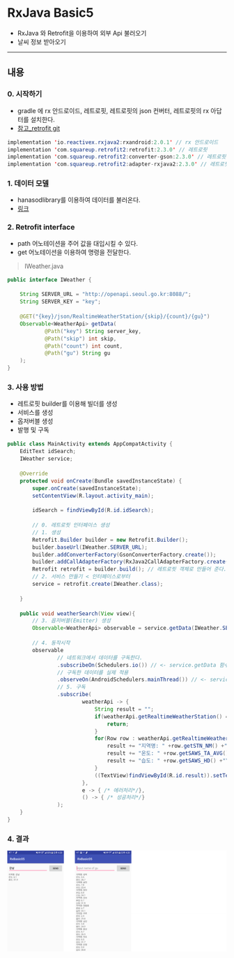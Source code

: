 # RxJava Basic5
  - RxJava 와 Retrofit을 이용하여 외부 Api 불러오기
  - 날씨 정보 받아오기

---

## 내용
  ### 0. 시작하기
  - gradle 에 rx 안드로이드, 레트로핏, 레트로핏의 json 컨버터, 레트로핏의 rx 아답터를 설치한다.
  - [참고_retrofit git](https://github.com/square/retrofit)

  ```java
  implementation 'io.reactivex.rxjava2:rxandroid:2.0.1' // rx 안드로이드
  implementation 'com.squareup.retrofit2:retrofit:2.3.0' // 레트로핏
  implementation 'com.squareup.retrofit2:converter-gson:2.3.0' // 레트로핏 json 컨버터
  implementation 'com.squareup.retrofit2:adapter-rxjava2:2.3.0' // 레트로핏 rx 아답터
  ```

  ### 1. 데이터 모델
  - hanasodlibrary를 이용하여 데이터를 불러온다.
  - [링크](https://github.com/Lee-KyungSeok/Study/tree/master/Android/Contents/RxBasic05/app/src/main/java/com/example/kyung/rxbasic05/domain)

  ### 2. Retrofit interface
  - path 어노테이션을 주어 값을 대입시킬 수 있다.
  - get 어노테이션을 이용하여 명령을 전달한다.

  > IWeather.java

  ```java
  public interface IWeather {

      String SERVER_URL = "http://openapi.seoul.go.kr:8088/";
      String SERVER_KEY = "key";

      @GET("{key}/json/RealtimeWeatherStation/{skip}/{count}/{gu}")
      Observable<WeatherApi> getData(
              @Path("key") String server_key,
              @Path("skip") int skip,
              @Path("count") int count,
              @Path("gu") String gu
      );
  }
  ```

  ### 3. 사용 방법
  - 레트로핏 builder를 이용해 빌더를 생성
  - 서비스를 생성
  - 옵저버블 생성
  - 발행 및 구독

  ```java
  public class MainActivity extends AppCompatActivity {
      EditText idSearch;
      IWeather service;

      @Override
      protected void onCreate(Bundle savedInstanceState) {
          super.onCreate(savedInstanceState);
          setContentView(R.layout.activity_main);

          idSearch = findViewById(R.id.idSearch);

          // 0. 레트로핏 인터페이스 생성
          // 1. 생성
          Retrofit.Builder builder = new Retrofit.Builder();
          builder.baseUrl(IWeather.SERVER_URL);
          builder.addConverterFactory(GsonConverterFactory.create());
          builder.addCallAdapterFactory(RxJava2CallAdapterFactory.create());
          Retrofit retrofit = builder.build(); // 레트로핏 객체로 만들어 준다.
          // 2. 서비스 만들기 < 인터페이스로부터
          service = retrofit.create(IWeather.class);

      }

      public void weatherSearch(View view){
          // 3. 옵저버블(Emitter) 생성
          Observable<WeatherApi> observable = service.getData(IWeather.SERVER_KEY,1,22,idSearch.getText().toString());

          // 4. 동작시작
          observable
                  // 네트워크에서 데이터를 구독한다.
                  .subscribeOn(Schedulers.io()) // <- service.getData 함수가 여기서 동작
                  // 구독한 데이터를 실제 적용
                  .observeOn(AndroidSchedulers.mainThread()) // <- service.getData 함수가 읽어온 결과를 받는다.
                  // 5. 구독
                  .subscribe(
                          weatherApi -> {
                              String result = "";
                              if(weatherApi.getRealtimeWeatherStation() == null){
                                  return;
                              }
                              for(Row row : weatherApi.getRealtimeWeatherStation().getRow()){
                                  result += "지역명: " +row.getSTN_NM() +"\n";
                                  result += "온도: " +row.getSAWS_TA_AVG() +"\n";
                                  result += "습도: " +row.getSAWS_HD() +"\n";
                              }
                              ((TextView)findViewById(R.id.result)).setText(result);
                          },
                          e -> { /* 에러처리*/},
                          () -> { /* 성공처리*/}
                  );
      }
  }
  ```

  ### 4. 결과

  ![](https://github.com/Lee-KyungSeok/Study/blob/master/Android/Contents/RxBasic05/picture/result.png)
